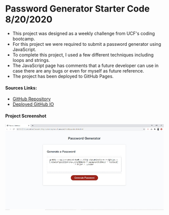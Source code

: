 # Password Generator Starter Code 8/20/2020

* This project was designed as a weekly challenge from UCF's coding bootcamp.
* For this project we were required to submit a password generator using JavaScript.
* To complete this project, I used a few different techniques including loops and strings.
* The JavaScript page has comments that a future developer can use in case there are any bugs or even for myself as future reference.
* The project has been deployed to GitHub Pages.



#### Sources Links:
* [GitHub Repository](https://github.com/DCampos07/Password-Generator.git)
* [Deployed GitHub IO](https://dcampos07.github.io/Password-Generator/)

#### Project Screenshot

![password-screen shot.jpeg](https://github.com/DCampos07/Password-Generator/blob/master/assets/images/password-screen%20shot.jpg?raw=true)

